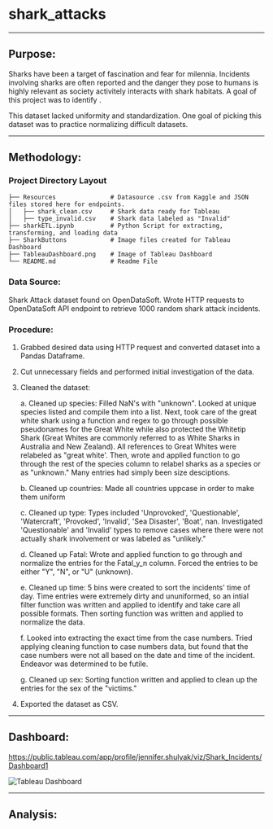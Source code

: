 # shark_attacks
______________________________________________________________________________

## Purpose:

Sharks have been a target of fascination and fear for milennia. Incidents involving sharks are often reported and the danger they pose to humans is highly relevant as society activitely interacts with shark habitats. A goal of this project was to identify . 

This dataset lacked uniformity and standardization. One goal of picking this dataset was to practice normalizing difficult datasets. 
______________________________________________________________________________

## Methodology:
### Project Directory Layout

    ├── Resources               # Datasource .csv from Kaggle and JSON files stored here for endpoints.
    │   ├── shark_clean.csv     # Shark data ready for Tableau
    │   ├── type_invalid.csv    # Shark data labeled as "Invalid"
    ├── sharkETL.ipynb          # Python Script for extracting, transforming, and loading data  
    ├── SharkButtons            # Image files created for Tableau Dashboard
    ├── TableauDashboard.png    # Image of Tableau Dashboard
    └── README.md               # Readme File
    
 ### Data Source:
 
 Shark Attack dataset found on OpenDataSoft.
 Wrote HTTP requests to OpenDataSoft API endpoint to retrieve 1000 random shark attack incidents.   
 
 ### Procedure:
 
 1. Grabbed desired data using HTTP request and converted dataset into a Pandas Dataframe.
 2. Cut unnecessary fields and performed initial investigation of the data.
 3. Cleaned the dataset:

    a. Cleaned up species: Filled NaN's with "unknown". Looked at unique species listed and compile them into a list. 
       Next, took care of the great white shark using a function and regex to go through possible pseudonames for the Great White while also protected the Whitetip Shark (Great Whites are commonly referred to as White Sharks in Australia and New Zealand). All references to Great Whites were relabeled as "great white'. Then, wrote and applied function to go through the rest of the species column to relabel sharks as a species or as "unknown." Many entries had simply been size desciptions. 
       
    b. Cleaned up countries: Made all countries uppcase in order to make them uniform
    
    c. Cleaned up type: Types included 'Unprovoked', 'Questionable', 'Watercraft', 'Provoked', 'Invalid',
       'Sea Disaster', 'Boat', nan. Investigated 'Questionable' and 'Invalid' types to remove cases where there were not actually shark involvement or was labeled as "unlikely."
       
    d. Cleaned up Fatal: Wrote and applied function to go through and normalize the entries for the Fatal_y_n column. Forced the entries to be either "Y", "N", or "U" (unknown). 
    
    e. Cleaned up time: 5 bins were created to sort the incidents' time of day. Time entries were extremely dirty and ununiformed, so an intial filter function was written and applied to identify and take care all possible formats. Then sorting function was written and applied to normalize the data. 
    
    f. Looked into extracting the exact time from the case numbers. Tried applying cleaning function to case numbers data, but found that the case numbers were not all based on the date and time of the incident. Endeavor was determined to be futile. 
    
    g. Cleaned up sex: Sorting function written and applied to clean up the entries for the sex of the "victims."
    
 4. Exported the dataset as CSV.
 ______________________________________________________________________________
 
  ## Dashboard:
  
  https://public.tableau.com/app/profile/jennifer.shulyak/viz/Shark_Incidents/Dashboard1
  
  ![Tableau Dashboard]([image_url](https://github.com/JenniferM-BShulyak/shark_attacks/blob/main/TableauDashboard.png))
  
  _____________________________________________________________________________
  
  ## Analysis: 
